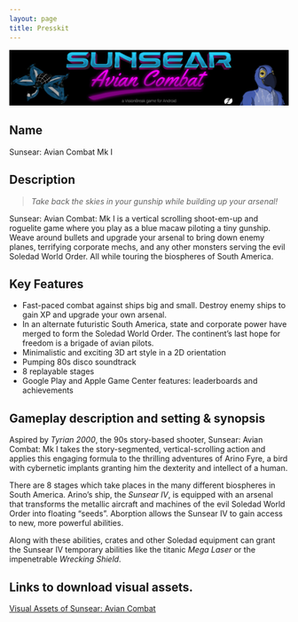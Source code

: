 ```yaml
---
layout: page
title: Presskit
---
```


![A hand extends through the laptop monitor to shake yours](/public/presskit-header.png)

## Name

Sunsear: Avian Combat Mk I

## Description

> _Take back the skies in your gunship while building up your arsenal!_

Sunsear: Avian Combat: Mk I is a vertical scrolling shoot-em-up and roguelite game where you play as a blue macaw piloting a tiny gunship. Weave around bullets and upgrade your arsenal to bring down enemy planes, terrifying corporate mechs, and any other monsters serving the evil Soledad World Order. All while touring the biospheres of South America.

## Key Features

- Fast-paced combat against ships big and small. Destroy enemy ships to gain XP and upgrade your own arsenal.
- In an alternate futuristic South America, state and corporate power have merged to form the Soledad World Order. The continent’s last hope for freedom is a brigade of avian pilots.
- Minimalistic and exciting 3D art style in a 2D orientation
- Pumping 80s disco soundtrack
- 8 replayable stages
- Google Play and Apple Game Center features: leaderboards and achievements

## Gameplay description and setting & synopsis

Aspired by _Tyrian 2000_, the 90s story-based shooter, Sunsear: Avian Combat: Mk I takes the story-segmented, vertical-scrolling action and applies this engaging formula to the thrilling adventures of Arino Fyre, a bird with cybernetic implants granting him the dexterity and intellect of a human.

There are 8 stages which take places in the many different biospheres in South America. Arino’s ship, the _Sunsear IV_, is equipped with an arsenal that transforms the metallic aircraft and machines of the evil Soledad World Order into floating “seeds”. Aborption allows the Sunsear IV to gain access to new, more powerful abilities.

Along with these abilities, crates and other Soledad equipment can grant the Sunsear IV temporary abilities like the titanic _Mega Laser_ or the impenetrable _Wrecking Shield_.

## **Links to download visual assets.**

[Visual Assets of Sunsear: Avian Combat](/public/press/sunsear_presskit_7_29_2021.zip)
